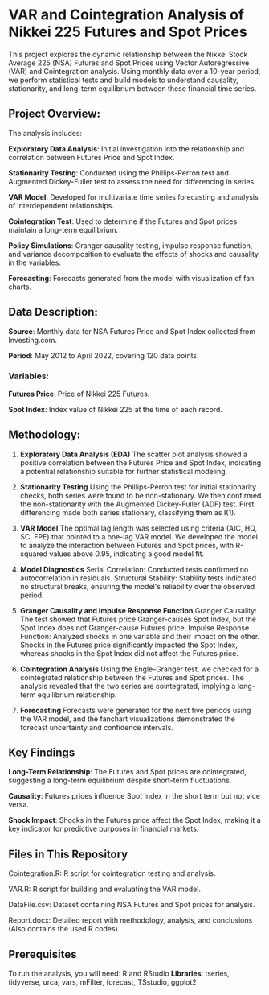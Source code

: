 # VAR and Cointegration Analysis of Nikkei 225 Futures and Spot Prices

This project explores the dynamic relationship between the Nikkei Stock Average 225 (NSA) Futures and Spot Prices using Vector Autoregressive (VAR) and Cointegration analysis. Using monthly data over a 10-year period, we perform statistical tests and build models to understand causality, stationarity, and long-term equilibrium between these financial time series.

## Project Overview:

The analysis includes:

__Exploratory Data Analysis__: Initial investigation into the relationship and correlation between Futures Price and Spot Index.

__Stationarity Testing__: Conducted using the Phillips-Perron test and Augmented Dickey-Fuller test to assess the need for differencing in series.

__VAR Model__: Developed for multivariate time series forecasting and analysis of interdependent relationships.

__Cointegration Test__: Used to determine if the Futures and Spot prices maintain a long-term equilibrium.

__Policy Simulations__: Granger causality testing, impulse response function, and variance decomposition to evaluate the effects of shocks and causality in the variables.

__Forecasting__: Forecasts generated from the model with visualization of fan charts.

## Data Description:
__Source__: Monthly data for NSA Futures Price and Spot Index collected from Investing.com.

__Period__: May 2012 to April 2022, covering 120 data points.

### Variables:
__Futures Price__: Price of Nikkei 225 Futures.

__Spot Index__: Index value of Nikkei 225 at the time of each record.

## Methodology:

1. __Exploratory Data Analysis (EDA)__
The scatter plot analysis showed a positive correlation between the Futures Price and Spot Index, indicating a potential relationship suitable for further statistical modeling.

2. __Stationarity Testing__
Using the Phillips-Perron test for initial stationarity checks, both series were found to be non-stationary. We then confirmed the non-stationarity with the Augmented Dickey-Fuller (ADF) test. First differencing made both series stationary, classifying them as I(1).

3. __VAR Model__
The optimal lag length was selected using criteria (AIC, HQ, SC, FPE) that pointed to a one-lag VAR model. We developed the model to analyze the interaction between Futures and Spot prices, with R-squared values above 0.95, indicating a good model fit.

4. __Model Diagnostics__
Serial Correlation: Conducted tests confirmed no autocorrelation in residuals.
Structural Stability: Stability tests indicated no structural breaks, ensuring the model's reliability over the observed period.

5. __Granger Causality and Impulse Response Function__
Granger Causality: The test showed that Futures price Granger-causes Spot Index, but the Spot Index does not Granger-cause Futures price.
Impulse Response Function: Analyzed shocks in one variable and their impact on the other. Shocks in the Futures price significantly impacted the Spot Index, whereas shocks in the Spot Index did not affect the Futures price.

7. __Cointegration Analysis__
Using the Engle-Granger test, we checked for a cointegrated relationship between the Futures and Spot prices. The analysis revealed that the two series are cointegrated, implying a long-term equilibrium relationship.

8. __Forecasting__
Forecasts were generated for the next five periods using the VAR model, and the fanchart visualizations demonstrated the forecast uncertainty and confidence intervals.

## Key Findings
__Long-Term Relationship__: The Futures and Spot prices are cointegrated, suggesting a long-term equilibrium despite short-term fluctuations.

__Causality__: Futures prices influence Spot Index in the short term but not vice versa.

__Shock Impact__: Shocks in the Futures price affect the Spot Index, making it a key indicator for predictive purposes in financial markets.

## Files in This Repository

Cointegration.R: R script for cointegration testing and analysis.

VAR.R: R script for building and evaluating the VAR model.

DataFile.csv: Dataset containing NSA Futures and Spot prices for analysis.

Report.docx: Detailed report with methodology, analysis, and conclusions (Also contains the used R codes)

## Prerequisites
To run the analysis, you will need:
R and RStudio
__Libraries__: tseries, tidyverse, urca, vars, mFilter, forecast, TSstudio, ggplot2
